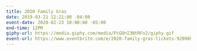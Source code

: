 ```yaml
---
title: 2020 Family Gras
date: 2019-03-21 12:21:00 -04:00
event-date: 2020-02-23 10:00:00 -05:00
end-time: 12PM
giphy-url: https://media.giphy.com/media/PcGOnI3NtRFn2/giphy.gif
event-url: https://www.eventbrite.com/e/2020-family-gras-tickets-92098871203
---
```



